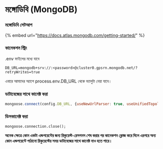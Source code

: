 # মঙ্গোডিবি \(MongoDB\)

### মঙ্গোডিবি সেটআপ

{% embed url="https://docs.atlas.mongodb.com/getting-started/" %}

### কানেকশন স্ট্রিং 

.env ফাইলের মধ্যে যাবে

```text
DB_URL=mongodb+srv://:<password>@cluster0.gpsrn.mongodb.net/?retryWrites=true
```

এবারে আমাদের অ্যাপে process.env.DB\_URL থেকে ভ্যালুটা নেয়া যাবে।

### ডাটাবেজের সাথে কানেক্ট করা

```javascript
mongoose.connect(config.DB_URL, {useNewUrlParser: true, useUnifiedTopology: true})
```

### ডিসকানেক্ট করা

```text
mongoose.connection.close();
```

**অনেক ক্ষেত্রে কোন একটা এন্ডপয়েন্টের জন্য রিকুয়েস্ট-রেসপনস শেষ করার পর কানেকশন ক্লোজ করে দিলে এরপরে অন্য কোন এন্ডপয়েন্টে পাঠানো রিকুয়েস্টের সময় ডাটাবেজের সাথে কানেক্ট নাও হতে পারে।**

